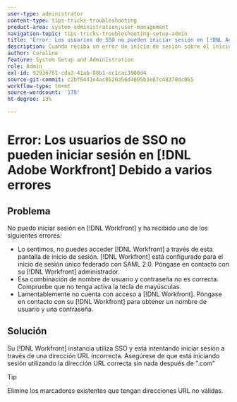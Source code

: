 ```yaml
---
user-type: administrator
content-type: tips-tricks-troubleshooting
product-area: system-administration;user-management
navigation-topic: tips-tricks-troubleshooting-setup-admin
title: 'Error: Los usuarios de SSO no pueden iniciar sesión en [!DNL Adobe Workfront] Debido a varios errores'
description: Cuando reciba un error de inicio de sesión sobre el inicio de sesión único federado, su combinación de nombre de usuario y contraseña o su acceso a [!DNL Workfront], the problem might be that your [!DNL Workfront] instancia utiliza SSO y está intentando iniciar sesión con una dirección URL incorrecta. Asegúrese de que está iniciando sesión utilizando la dirección URL correcta sin nada después de ".com".
author: Caroline
feature: System Setup and Administration
role: Admin
exl-id: 92936761-cda3-41ab-88b1-ec1cac3900d4
source-git-commit: c2bf6441e4ac8520a56d4005b3e87c48370dc065
workflow-type: tm+mt
source-wordcount: '178'
ht-degree: 13%

---
```


# Error: Los usuarios de SSO no pueden iniciar sesión en [!DNL Adobe Workfront] Debido a varios errores

## Problema

No puedo iniciar sesión en [!DNL Workfront] y ha recibido uno de los siguientes errores:

* Lo sentimos, no puedes acceder [!DNL Workfront] a través de esta pantalla de inicio de sesión. [!DNL Workfront] está configurado para el inicio de sesión único federado con SAML 2.0. Póngase en contacto con su [!DNL Workfront] administrador.
* Esa combinación de nombre de usuario y contraseña no es correcta.  Compruebe que no tenga activa la tecla de mayúsculas.
* Lamentablemente no cuenta con acceso a [!DNL Workfront]. Póngase en contacto con su [!DNL Workfront] para obtener un nombre de usuario y una contraseña.

## Solución

Su [!DNL Workfront] instancia utiliza SSO y está intentando iniciar sesión a través de una dirección URL incorrecta. Asegúrese de que está iniciando sesión utilizando la dirección URL correcta sin nada después de &quot;.com&quot;

>[!TIP]
>
>Elimine los marcadores existentes que tengan direcciones URL no válidas.
